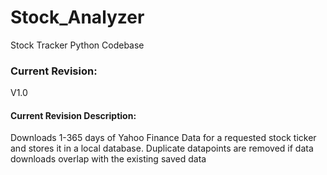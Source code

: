 # Stock_Analyzer
Stock Tracker Python Codebase 
### Current Revision:
V1.0
#### Current Revision Description:
Downloads 1-365 days of Yahoo Finance Data for a requested stock ticker and stores it in a local database.
Duplicate datapoints are removed if data downloads overlap with the existing saved data
